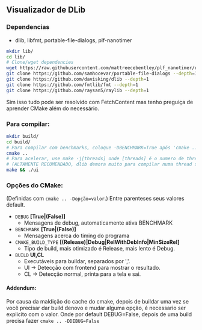 ## Visualizador de DLib

### Dependencias 
 - dlib, libfmt, portable-file-dialogs, plf-nanotimer
```bash
mkdir lib/
cd lib/
# Clone/wget dependencies
wget https://raw.githubusercontent.com/mattreecebentley/plf_nanotimer/refs/heads/master/plf_nanotimer.h
git clone https://github.com/samhocevar/portable-file-dialogs --depth=1
git clone https://github.com/davisking/dlib --depth=1
git clone https://github.com/fmtlib/fmt --depth=1
git clone https://github.com/raysan5/raylib --depth=1
```
Sim isso tudo pode ser resolvido com FetchContent mas tenho preguiça de aprender CMake além do necessário.

### Para compilar:
```bash
mkdir build/
cd build/
# Para compilar com benchmarks, coloque -DBENCHMARK=True após 'cmake ..'
cmake ..
# Para acelerar, use make -j[threads] onde [threads] é o numero de threads disponiveis no PC
# (ALTAMENTE RECOMENDADO, dlib demora muito para compilar numa thread só)
make && ./ui
```
### Opções do CMake:
(Definidas com `cmake .. -Dopção=valor`.)
Entre parenteses seus valores default.
 - `DEBUG` **\[True|(False)\]**
   - Mensagens de debug, automaticamente ativa BENCHMARK
 - `BENCHMARK` **\[True|(False)\]**
   - Mensagens acerca do timing do programa
 - `CMAKE_BUILD_TYPE` **\[(Release)|Debug|RelWithDebInfo|MinSizeRel\]**
   - Tipo de build, mais otimizado é Release, mais lento é Debug.
 - `BUILD` **UI,CL**
   - Executáveis para buildar, separados por ','. 
   - UI -> Detecção com frontend para mostrar o resultado.
   - CL -> Detecção normal, printa para a tela e sai.

#### Addendum:
Por causa da maldição do cache do cmake, depois de buildar uma vez se você precisar dar build denovo e mudar alguma opção, é necessario ser explicito com o valor. Onde por default DEBUG=False, depois de uma build precisa fazer `cmake .. -DDEBUG=False`
